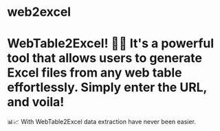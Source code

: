 # web2excel
# WebTable2Excel! 🚀✨ It's a powerful tool that allows users to generate Excel files from any web table effortlessly. Simply enter the URL, and voila!
📊📈 With WebTable2Excel data extraction have never been easier.

